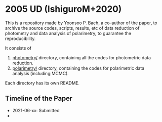 # 2005 UD (IshiguroM+2020)

This is a repository made by Yoonsoo P. Bach, a co-author of the paper, to archive the source codes, scripts, results, etc of data reduction of photometry and data analysis of polarimetry, to guarantee the reproducibility.

It consists of

1. [photometry/](photometry/) directory, containing all the codes for photometric data reduction.
2. [polarimetry/](polarimetry/) directory, containing the codes for polarimetric data analysis (including MCMC).

Each directory has its own README.



## Timeline of the Paper

* 2021-06-xx: Submitted
* 
